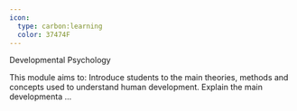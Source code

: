 ```yaml
---
icon:
  type: carbon:learning
  color: 37474F
---
```

Developmental Psychology

This module aims to: Introduce students to the main theories, methods and concepts used to understand human development. Explain the main developmenta ... 
